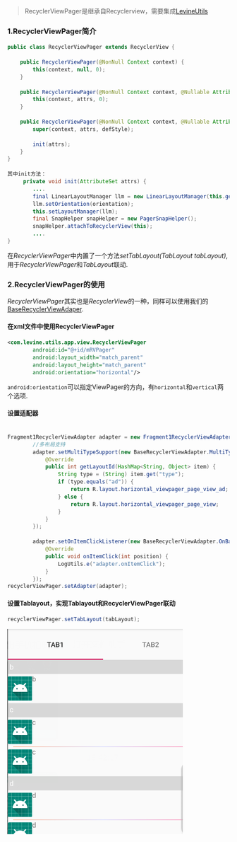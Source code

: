 >  RecyclerViewPager是继承自Recyclerview，需要集成[LevineUtils](/zh-cn/Android/LevineUtils/README)

### 1.RecyclerViewPager简介

```java
public class RecyclerViewPager extends RecyclerView {

    public RecyclerViewPager(@NonNull Context context) {
        this(context, null, 0);
    }

    public RecyclerViewPager(@NonNull Context context, @Nullable AttributeSet attrs) {
        this(context, attrs, 0);
    }

    public RecyclerViewPager(@NonNull Context context, @Nullable AttributeSet attrs, int defStyle) {
        super(context, attrs, defStyle);

        init(attrs);
    }
}

其中init方法：
     private void init(AttributeSet attrs) {
    	....
    	final LinearLayoutManager llm = new LinearLayoutManager(this.getContext());
        llm.setOrientation(orientation);
        this.setLayoutManager(llm);
        final SnapHelper snapHelper = new PagerSnapHelper();
        snapHelper.attachToRecyclerView(this);
    	....
}
```

在*RecyclerViewPager*中内置了一个方法*setTabLayout(TabLayout tabLayout)*,用于*RecyclerViewPager*和*TabLayout*联动.



### 2.RecyclerViewPager的使用

*RecyclerViewPager*其实也是*RecyclerView*的一种，同样可以使用我们的[BaseRecyclerViewAdaper](/zh-cn/Android/LevineUtils/BaseRecyclerViewAdapter万能适配器).

#### 在xml文件中使用RecyclerViewPager

```xml
<com.levine.utils.app.view.RecyclerViewPager
        android:id="@+id/mRVPager"
        android:layout_width="match_parent"
        android:layout_height="match_parent"
        android:orientation="horizontal"/>
```

`android:orientation`可以指定ViewPager的方向，有`horizontal`和`vertical`两个选项.

#### 设置适配器

```java

Fragment1RecyclerViewAdapter adapter = new Fragment1RecyclerViewAdapter(pageDatas, this.getActivity(), R.layout.horizontal_viewpager_page_view);
        //多布局支持
        adapter.setMultiTypeSupport(new BaseRecyclerViewAdapter.MultiTypeSupport<HashMap<String, Object>>() {
            @Override
            public int getLayoutId(HashMap<String, Object> item) {
                String type = (String) item.get("type");
                if (type.equals("ad")) {
                    return R.layout.horizontal_viewpager_page_view_ad;
                } else {
                    return R.layout.horizontal_viewpager_page_view;
                }
            }
        });

        adapter.setOnItemClickListener(new BaseRecyclerViewAdapter.OnBaseItemClickListener() {
            @Override
            public void onItemClick(int position) {
                LogUtils.e("adapter.onItemClick");
            }
        });
recyclerViewPager.setAdapter(adapter);
```

#### 设置Tablayout，实现Tablayout和RecyclerViewPager联动

```java
recyclerViewPager.setTabLayout(tabLayout);
```

![image-20191117234157324](../../../_media/imgs/image-20191117234157324.png)